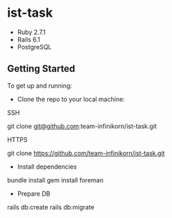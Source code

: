 # ist-task

- Ruby 2.7.1
- Rails 6.1
- PostgreSQL

## Getting Started

To get up and running:

- Clone the repo to your local machine:

SSH

git clone git@github.com:team-infinikorn/ist-task.git

HTTPS

git clone https://github.com/team-infinikorn/ist-task.git

- Install dependencies

bundle install
gem install foreman

- Prepare DB

rails db:create
rails db:migrate
